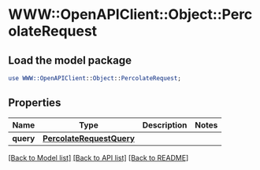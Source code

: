 # WWW::OpenAPIClient::Object::PercolateRequest

## Load the model package
```perl
use WWW::OpenAPIClient::Object::PercolateRequest;
```

## Properties
Name | Type | Description | Notes
------------ | ------------- | ------------- | -------------
**query** | [**PercolateRequestQuery**](PercolateRequestQuery.md) |  | 

[[Back to Model list]](../README.md#documentation-for-models) [[Back to API list]](../README.md#documentation-for-api-endpoints) [[Back to README]](../README.md)


